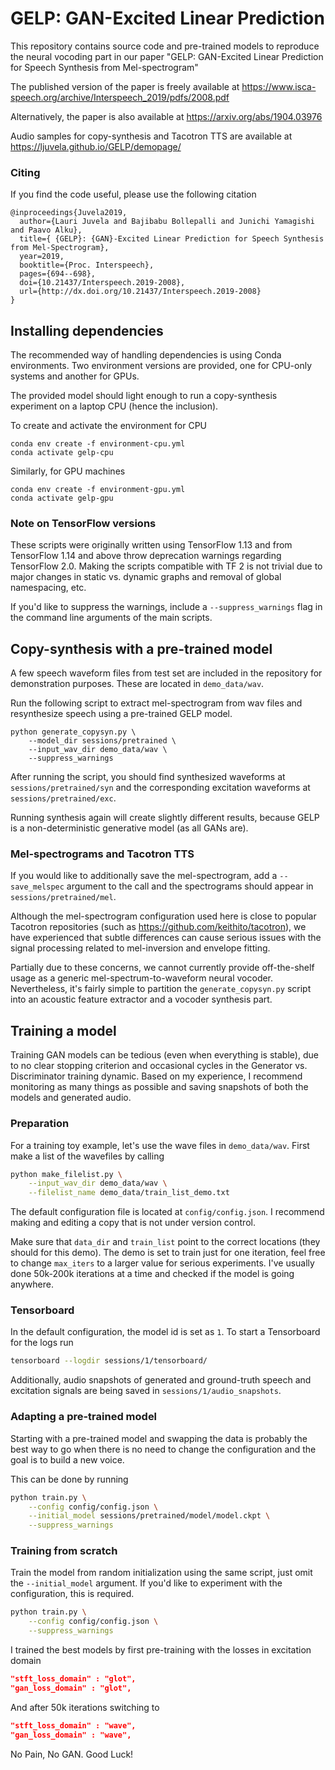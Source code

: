 # GELP: GAN-Excited Linear Prediction

This repository contains source code and pre-trained models to reproduce the neural vocoding part in our paper "GELP: GAN-Excited Linear Prediction for Speech Synthesis from Mel-spectrogram"

The published version of the paper is freely available at https://www.isca-speech.org/archive/Interspeech_2019/pdfs/2008.pdf

Alternatively, the paper is also available at 
https://arxiv.org/abs/1904.03976


Audio samples for copy-synthesis and Tacotron TTS are available at https://ljuvela.github.io/GELP/demopage/


### Citing

If you find the code useful, please use the following citation 
```
@inproceedings{Juvela2019,
  author={Lauri Juvela and Bajibabu Bollepalli and Junichi Yamagishi and Paavo Alku},
  title={ {GELP}: {GAN}-Excited Linear Prediction for Speech Synthesis from Mel-Spectrogram},
  year=2019,
  booktitle={Proc. Interspeech},
  pages={694--698},
  doi={10.21437/Interspeech.2019-2008},
  url={http://dx.doi.org/10.21437/Interspeech.2019-2008}
}
```

## Installing dependencies

The recommended way of handling dependencies is using Conda environments. 
Two environment versions are provided, one for CPU-only systems and another for GPUs. 

The provided model should light enough to run a copy-synthesis experiment on a laptop CPU (hence the inclusion). 

To create and activate the environment for CPU
```
conda env create -f environment-cpu.yml
conda activate gelp-cpu
``` 

Similarly, for GPU machines
```
conda env create -f environment-gpu.yml
conda activate gelp-gpu
``` 

### Note on TensorFlow versions

These scripts were originally written using TensorFlow 1.13 and from TensorFlow 1.14 and above throw deprecation warnings regarding TensorFlow 2.0. Making the scripts compatible with TF 2 is not trivial due to major changes in static vs. dynamic graphs and removal of global namespacing, etc.

If you'd like to suppress the warnings, include a `--suppress_warnings` flag in the command line arguments of the main scripts.

## Copy-synthesis with a pre-trained model

A few speech waveform files from test set are included in the repository for demonstration purposes. These are located in `demo_data/wav`.

Run the following script to extract mel-spectrogram from wav files and resynthesize speech using a pre-trained GELP model.
```
python generate_copysyn.py \
    --model_dir sessions/pretrained \
    --input_wav_dir demo_data/wav \
    --suppress_warnings
```

After running the script, you should find synthesized waveforms at `sessions/pretrained/syn` and the corresponding excitation waveforms at `sessions/pretrained/exc`.

Running synthesis again will create slightly different results, because GELP is a non-deterministic generative model (as all GANs are). 

### Mel-spectrograms and Tacotron TTS

If you would like to additionally save the mel-spectrogram, add a `--save_melspec` argument to the call and the spectrograms should appear in `sessions/pretrained/mel`. 

Although the mel-spectrogram configuration used here is close to popular Tacotron repositories (such as https://github.com/keithito/tacotron), we have experienced that subtle differences can cause serious issues with the signal processing related to mel-inversion and envelope fitting.

Partially due to these concerns, we cannot currently provide off-the-shelf usage as a generic mel-spectrum-to-waveform neural vocoder. Nevertheless, it's fairly simple to partition the `generate_copysyn.py` script into an acoustic feature extractor and a vocoder synthesis part. 

## Training a model

Training GAN models can be tedious (even when everything is stable), due to no clear stopping criterion and occasional cycles in the Generator vs. Discriminator training dynamic. Based on my experience, I recommend monitoring as many things as possible and saving snapshots of both the models and generated audio.

### Preparation

For a training toy example, let's use the wave files in `demo_data/wav`. 
First make a list of the wavefiles by calling

```bash
python make_filelist.py \
    --input_wav_dir demo_data/wav \
    --filelist_name demo_data/train_list_demo.txt
```

The default configuration file is located at 
`config/config.json`. I recommend making and editing a copy that is not under version control. 

Make sure that `data_dir` and `train_list` point to the correct locations (they should for this demo). The demo is set to train just for one iteration, feel free to change `max_iters` to a larger value for serious experiments. I've usually done 50k-200k iterations at a time and checked if the model is going anywhere.

### Tensorboard

In the default configuration, the model id is set as `1`. To start a Tensorboard for the logs run
```bash
tensorboard --logdir sessions/1/tensorboard/ 
```

Additionally, audio snapshots of generated and ground-truth speech and excitation signals are being saved in `sessions/1/audio_snapshots`.

### Adapting a pre-trained model

Starting with a pre-trained model and swapping the data is probably the best way to go when there is no need to change the configuration and the goal is to build a new voice.

This can be done by running

```bash
python train.py \
    --config config/config.json \
    --initial_model sessions/pretrained/model/model.ckpt \
    --suppress_warnings
```

### Training from scratch

Train the model from random initialization using the same script, just omit the `--initial_model` argument. If you'd like to experiment with the configuration, this is required. 

```bash
python train.py \
    --config config/config.json \
    --suppress_warnings 
```

I trained the best models by first pre-training with the losses in excitation domain 
```json
"stft_loss_domain" : "glot",
"gan_loss_domain" : "glot",
```
And after 50k iterations switching to 
```json
"stft_loss_domain" : "wave",
"gan_loss_domain" : "wave",
```

No Pain, No GAN. Good Luck! 
